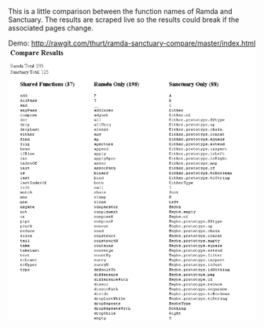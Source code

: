 
This is a little comparison between the function names of Ramda and Sanctuary.
The results are scraped live so the results could break if the associated pages change.

Demo: http://rawgit.com/thurt/ramda-sanctuary-compare/master/index.html
![demo image](https://raw.githubusercontent.com/thurt/ramda-sanctuary-compare/master/comparison.PNG "demo image")
